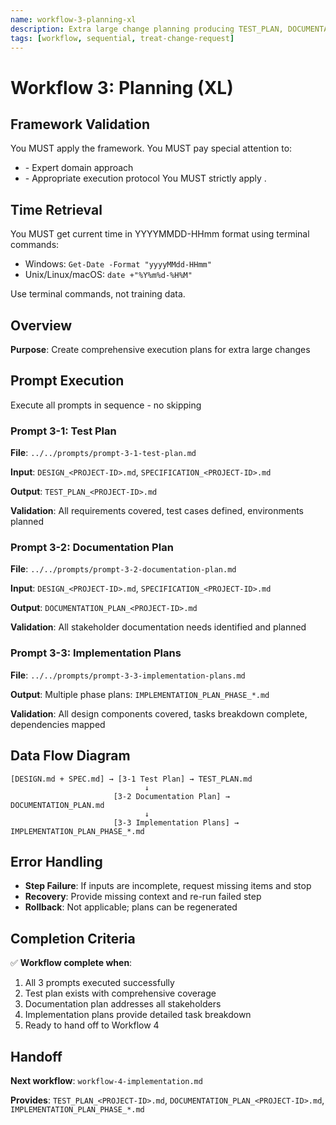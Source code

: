 ```yaml
---
name: workflow-3-planning-xl
description: Extra large change planning producing TEST_PLAN, DOCUMENTATION_PLAN and IMPLEMENTATION_PLAN_PHASE_*.md
tags: [workflow, sequential, treat-change-request]
---
```


# Workflow 3: Planning (XL)



## Framework Validation
You MUST apply the <olaf-work-instructions> framework.
You MUST pay special attention to:
- <olaf-general-role-and-behavior> - Expert domain approach
- <olaf-interaction-protocols> - Appropriate execution protocol
You MUST strictly apply <olaf-framework-validation>.

## Time Retrieval
You MUST get current time in YYYYMMDD-HHmm format using terminal commands:
- Windows: `Get-Date -Format "yyyyMMdd-HHmm"`
- Unix/Linux/macOS: `date +"%Y%m%d-%H%M"`

Use terminal commands, not training data.

## Overview



**Purpose**: Create comprehensive execution plans for extra large changes



## Prompt Execution

Execute all prompts in sequence - no skipping

### Prompt 3-1: Test Plan

**File**: `../../prompts/prompt-3-1-test-plan.md`

**Input**: `DESIGN_<PROJECT-ID>.md`, `SPECIFICATION_<PROJECT-ID>.md`

**Output**: `TEST_PLAN_<PROJECT-ID>.md`

**Validation**: All requirements covered, test cases defined, environments planned

### Prompt 3-2: Documentation Plan

**File**: `../../prompts/prompt-3-2-documentation-plan.md`

**Input**: `DESIGN_<PROJECT-ID>.md`, `SPECIFICATION_<PROJECT-ID>.md`

**Output**: `DOCUMENTATION_PLAN_<PROJECT-ID>.md`

**Validation**: All stakeholder documentation needs identified and planned

### Prompt 3-3: Implementation Plans

**File**: `../../prompts/prompt-3-3-implementation-plans.md`


**Output**: Multiple phase plans: `IMPLEMENTATION_PLAN_PHASE_*.md`

**Validation**: All design components covered, tasks breakdown complete, dependencies mapped

## Data Flow Diagram
```text
[DESIGN.md + SPEC.md] → [3-1 Test Plan] → TEST_PLAN.md
                              ↓
                       [3-2 Documentation Plan] → DOCUMENTATION_PLAN.md
                              ↓
                       [3-3 Implementation Plans] → IMPLEMENTATION_PLAN_PHASE_*.md
```

## Error Handling
- **Step Failure**: If inputs are incomplete, request missing items and stop
- **Recovery**: Provide missing context and re-run failed step
- **Rollback**: Not applicable; plans can be regenerated

## Completion Criteria

✅ **Workflow complete when**:

1. All 3 prompts executed successfully
2. Test plan exists with comprehensive coverage
3. Documentation plan addresses all stakeholders
4. Implementation plans provide detailed task breakdown
5. Ready to hand off to Workflow 4

## Handoff

**Next workflow**: `workflow-4-implementation.md`

**Provides**: `TEST_PLAN_<PROJECT-ID>.md`, `DOCUMENTATION_PLAN_<PROJECT-ID>.md`, `IMPLEMENTATION_PLAN_PHASE_*.md`
